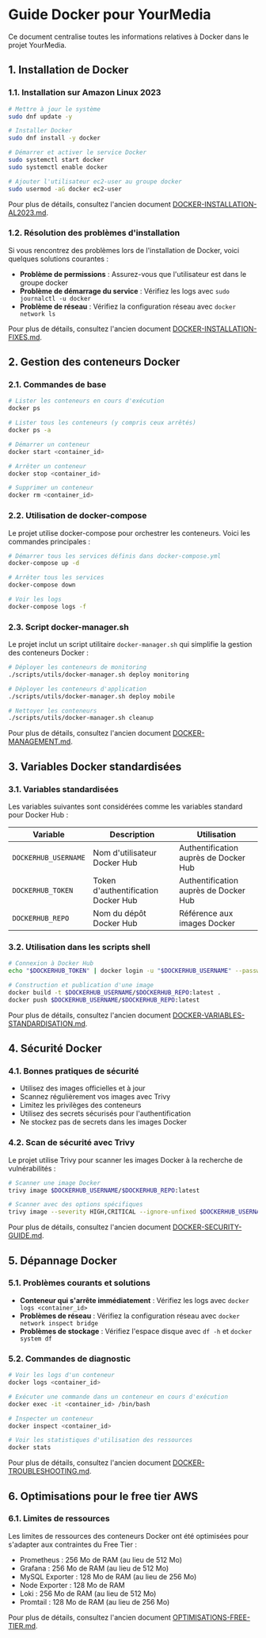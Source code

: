 # Guide Docker pour YourMedia

Ce document centralise toutes les informations relatives à Docker dans le projet YourMedia.

## 1. Installation de Docker

### 1.1. Installation sur Amazon Linux 2023

```bash
# Mettre à jour le système
sudo dnf update -y

# Installer Docker
sudo dnf install -y docker

# Démarrer et activer le service Docker
sudo systemctl start docker
sudo systemctl enable docker

# Ajouter l'utilisateur ec2-user au groupe docker
sudo usermod -aG docker ec2-user
```

Pour plus de détails, consultez l'ancien document [DOCKER-INSTALLATION-AL2023.md](./archive/DOCKER-INSTALLATION-AL2023.md).

### 1.2. Résolution des problèmes d'installation

Si vous rencontrez des problèmes lors de l'installation de Docker, voici quelques solutions courantes :

- **Problème de permissions** : Assurez-vous que l'utilisateur est dans le groupe docker
- **Problème de démarrage du service** : Vérifiez les logs avec `sudo journalctl -u docker`
- **Problème de réseau** : Vérifiez la configuration réseau avec `docker network ls`

Pour plus de détails, consultez l'ancien document [DOCKER-INSTALLATION-FIXES.md](./archive/DOCKER-INSTALLATION-FIXES.md).

## 2. Gestion des conteneurs Docker

### 2.1. Commandes de base

```bash
# Lister les conteneurs en cours d'exécution
docker ps

# Lister tous les conteneurs (y compris ceux arrêtés)
docker ps -a

# Démarrer un conteneur
docker start <container_id>

# Arrêter un conteneur
docker stop <container_id>

# Supprimer un conteneur
docker rm <container_id>
```

### 2.2. Utilisation de docker-compose

Le projet utilise docker-compose pour orchestrer les conteneurs. Voici les commandes principales :

```bash
# Démarrer tous les services définis dans docker-compose.yml
docker-compose up -d

# Arrêter tous les services
docker-compose down

# Voir les logs
docker-compose logs -f
```

### 2.3. Script docker-manager.sh

Le projet inclut un script utilitaire `docker-manager.sh` qui simplifie la gestion des conteneurs Docker :

```bash
# Déployer les conteneurs de monitoring
./scripts/utils/docker-manager.sh deploy monitoring

# Déployer les conteneurs d'application
./scripts/utils/docker-manager.sh deploy mobile

# Nettoyer les conteneurs
./scripts/utils/docker-manager.sh cleanup
```

Pour plus de détails, consultez l'ancien document [DOCKER-MANAGEMENT.md](./archive/DOCKER-MANAGEMENT.md).

## 3. Variables Docker standardisées

### 3.1. Variables standardisées

Les variables suivantes sont considérées comme les variables standard pour Docker Hub :

| Variable | Description | Utilisation |
|----------|-------------|-------------|
| `DOCKERHUB_USERNAME` | Nom d'utilisateur Docker Hub | Authentification auprès de Docker Hub |
| `DOCKERHUB_TOKEN` | Token d'authentification Docker Hub | Authentification auprès de Docker Hub |
| `DOCKERHUB_REPO` | Nom du dépôt Docker Hub | Référence aux images Docker |

### 3.2. Utilisation dans les scripts shell

```bash
# Connexion à Docker Hub
echo "$DOCKERHUB_TOKEN" | docker login -u "$DOCKERHUB_USERNAME" --password-stdin

# Construction et publication d'une image
docker build -t $DOCKERHUB_USERNAME/$DOCKERHUB_REPO:latest .
docker push $DOCKERHUB_USERNAME/$DOCKERHUB_REPO:latest
```

Pour plus de détails, consultez l'ancien document [DOCKER-VARIABLES-STANDARDISATION.md](./archive/DOCKER-VARIABLES-STANDARDISATION.md).

## 4. Sécurité Docker

### 4.1. Bonnes pratiques de sécurité

- Utilisez des images officielles et à jour
- Scannez régulièrement vos images avec Trivy
- Limitez les privilèges des conteneurs
- Utilisez des secrets sécurisés pour l'authentification
- Ne stockez pas de secrets dans les images Docker

### 4.2. Scan de sécurité avec Trivy

Le projet utilise Trivy pour scanner les images Docker à la recherche de vulnérabilités :

```bash
# Scanner une image Docker
trivy image $DOCKERHUB_USERNAME/$DOCKERHUB_REPO:latest

# Scanner avec des options spécifiques
trivy image --severity HIGH,CRITICAL --ignore-unfixed $DOCKERHUB_USERNAME/$DOCKERHUB_REPO:latest
```

Pour plus de détails, consultez l'ancien document [DOCKER-SECURITY-GUIDE.md](./archive/DOCKER-SECURITY-GUIDE.md).

## 5. Dépannage Docker

### 5.1. Problèmes courants et solutions

- **Conteneur qui s'arrête immédiatement** : Vérifiez les logs avec `docker logs <container_id>`
- **Problèmes de réseau** : Vérifiez la configuration réseau avec `docker network inspect bridge`
- **Problèmes de stockage** : Vérifiez l'espace disque avec `df -h` et `docker system df`

### 5.2. Commandes de diagnostic

```bash
# Voir les logs d'un conteneur
docker logs <container_id>

# Exécuter une commande dans un conteneur en cours d'exécution
docker exec -it <container_id> /bin/bash

# Inspecter un conteneur
docker inspect <container_id>

# Voir les statistiques d'utilisation des ressources
docker stats
```

Pour plus de détails, consultez l'ancien document [DOCKER-TROUBLESHOOTING.md](./archive/DOCKER-TROUBLESHOOTING.md).

## 6. Optimisations pour le free tier AWS

### 6.1. Limites de ressources

Les limites de ressources des conteneurs Docker ont été optimisées pour s'adapter aux contraintes du Free Tier :

- Prometheus : 256 Mo de RAM (au lieu de 512 Mo)
- Grafana : 256 Mo de RAM (au lieu de 512 Mo)
- MySQL Exporter : 128 Mo de RAM (au lieu de 256 Mo)
- Node Exporter : 128 Mo de RAM
- Loki : 256 Mo de RAM (au lieu de 512 Mo)
- Promtail : 128 Mo de RAM (au lieu de 256 Mo)

Pour plus de détails, consultez l'ancien document [OPTIMISATIONS-FREE-TIER.md](./archive/OPTIMISATIONS-FREE-TIER.md).
